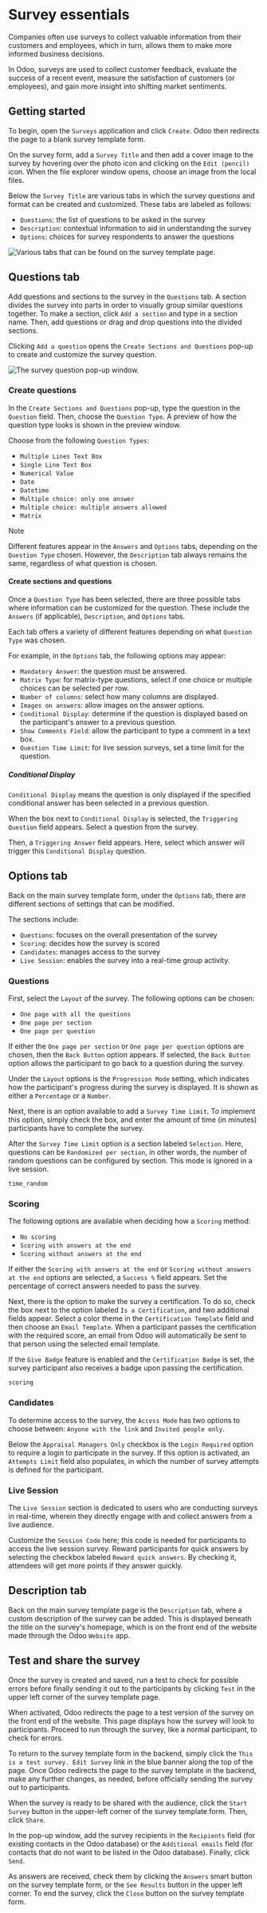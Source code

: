 # Survey essentials

Companies often use surveys to collect valuable information from their
customers and employees, which in turn, allows them to make more
informed business decisions.

In Odoo, surveys are used to collect customer feedback, evaluate the
success of a recent event, measure the satisfaction of customers (or
employees), and gain more insight into shifting market sentiments.

## Getting started

To begin, open the `Surveys` application and click `Create`. Odoo then
redirects the page to a blank survey template form.

On the survey form, add a `Survey Title` and then add a cover image to
the survey by hovering over the photo icon and clicking on the `Edit
(pencil)` icon. When the file explorer window opens, choose an image
from the local files.

Below the `Survey Title` are various tabs in which the survey questions
and format can be created and customized. These tabs are labeled as
follows:

  - `Questions`: the list of questions to be asked in the survey
  - `Description`: contextual information to aid in understanding the
    survey
  - `Options`: choices for survey respondents to answer the questions

![Various tabs that can be found on the survey template
page.](create/questions-description-options.png)

## Questions tab

Add questions and sections to the survey in the `Questions` tab. A
section divides the survey into parts in order to visually group similar
questions together. To make a section, click `Add a section` and type in
a section name. Then, add questions or drag and drop questions into the
divided sections.

Clicking `Add a question` opens the `Create Sections and Questions`
pop-up to create and customize the survey question.

![The survey question pop-up window.](create/survey-question-pop-up.png)

### Create questions

In the `Create Sections and Questions` pop-up, type the question in the
`Question` field. Then, choose the `Question Type`. A preview of how the
question type looks is shown in the preview window.

Choose from the following `Question Types`:

  - `Multiple Lines Text Box`
  - `Single Line Text Box`
  - `Numerical Value`
  - `Date`
  - `Datetime`
  - `Multiple choice: only one answer`
  - `Multiple choice: multiple answers allowed`
  - `Matrix`

<div class="note">

<div class="title">

Note

</div>

Different features appear in the `Answers` and `Options` tabs, depending
on the `Question Type` chosen. However, the `Description` tab always
remains the same, regardless of what question is chosen.

</div>

#### Create sections and questions

Once a `Question Type` has been selected, there are three possible tabs
where information can be customized for the question. These include the
`Answers` (if applicable), `Description`, and `Options` tabs.

Each tab offers a variety of different features depending on what
`Question Type` was chosen.

For example, in the `Options` tab, the following options may appear:

  - `Mandatory Answer`: the question must be answered.
  - `Matrix Type`: for matrix-type questions, select if one choice or
    multiple choices can be selected per row.
  - `Number of columns`: select how many columns are displayed.
  - `Images on answers`: allow images on the answer options.
  - `Conditional Display`: determine if the question is displayed based
    on the participant's answer to a previous question.
  - `Show Comments Field`: allow the participant to type a comment in a
    text box.
  - `Question Time Limit`: for live session surveys, set a time limit
    for the question.

##### Conditional Display

`Conditional Display` means the question is only displayed if the
specified conditional answer has been selected in a previous question.

When the box next to `Conditional Display` is selected, the `Triggering
Question` field appears. Select a question from the survey.

Then, a `Triggering Answer` field appears. Here, select which answer
will trigger this `Conditional Display` question.

## Options tab

Back on the main survey template form, under the `Options` tab, there
are different sections of settings that can be modified.

The sections include:

  - `Questions`: focuses on the overall presentation of the survey
  - `Scoring`: decides how the survey is scored
  - `Candidates`: manages access to the survey
  - `Live Session`: enables the survey into a real-time group activity.

### Questions

First, select the `Layout` of the survey. The following options can be
chosen:

  - `One page with all the questions`
  - `One page per section`
  - `One page per question`

If either the `One page per section` or `One page per question` options
are chosen, then the `Back Button` option appears. If selected, the
`Back Button` option allows the participant to go back to a question
during the survey.

Under the `Layout` options is the `Progression Mode` setting, which
indicates how the participant's progress during the survey is displayed.
It is shown as either a `Percentage` or a `Number`.

Next, there is an option available to add a `Survey Time Limit`. To
implement this option, simply check the box, and enter the amount of
time (in minutes) participants have to complete the survey.

After the `Survey Time Limit` option is a section labeled `Selection`.
Here, questions can be `Randomized per section`, in other words, the
number of random questions can be configured by section. This mode is
ignored in a live session.

<div class="seealso">

`time_random`

</div>

### Scoring

The following options are available when deciding how a `Scoring`
method:

  - `No scoring`
  - `Scoring with answers at the end`
  - `Scoring without answers at the end`

If either the `Scoring with answers at the end` or `Scoring without
answers at
the end` options are selected, a `Success %` field appears. Set the
percentage of correct answers needed to pass the survey.

Next, there is the option to make the survey a certification. To do so,
check the box next to the option labeled `Is a Certification`, and two
additional fields appear. Select a color theme in the `Certification
Template` field and then choose an `Email
Template`. When a participant passes the certification with the required
score, an email from Odoo will automatically be sent to that person
using the selected email template.

If the `Give Badge` feature is enabled and the `Certification Badge` is
set, the survey participant also receives a badge upon passing the
certification.

<div class="seealso">

`scoring`

</div>

### Candidates

To determine access to the survey, the `Access Mode` has two options to
choose between: `Anyone with the link` and `Invited people only`.

Below the `Appraisal Managers Only` checkbox is the `Login Required`
option to require a login to participate in the survey. If this option
is activated, an `Attempts
Limit` field also populates, in which the number of survey attempts is
defined for the participant.

### Live Session

The `Live Session` section is dedicated to users who are conducting
surveys in real-time, wherein they directly engage with and collect
answers from a live audience.

Customize the `Session Code` here; this code is needed for participants
to access the live session survey. Reward participants for quick answers
by selecting the checkbox labeled `Reward quick answers`. By checking
it, attendees will get more points if they answer quickly.

## Description tab

Back on the main survey template page is the `Description` tab, where a
custom description of the survey can be added. This is displayed beneath
the title on the survey's homepage, which is on the front end of the
website made through the Odoo `Website` app.

## Test and share the survey

Once the survey is created and saved, run a test to check for possible
errors before finally sending it out to the participants by clicking
`Test` in the upper left corner of the survey template page.

When activated, Odoo redirects the page to a test version of the survey
on the front end of the website. This page displays how the survey will
look to participants. Proceed to run through the survey, like a normal
participant, to check for errors.

To return to the survey template form in the backend, simply click the
`This is a test
survey. Edit Survey` link in the blue banner along the top of the page.
Once Odoo redirects the page to the survey template in the backend, make
any further changes, as needed, before officially sending the survey out
to participants.

When the survey is ready to be shared with the audience, click the
`Start Survey` button in the upper-left corner of the survey template
form. Then, click `Share`.

In the pop-up window, add the survey recipients in the `Recipients`
field (for existing contacts in the Odoo database) or the `Additional
emails` field (for contacts that do not want to be listed in the Odoo
database). Finally, click `Send`.

As answers are received, check them by clicking the `Answers` smart
button on the survey template form, or the `See Results` button in the
upper left corner. To end the survey, click the `Close` button on the
survey template form.
